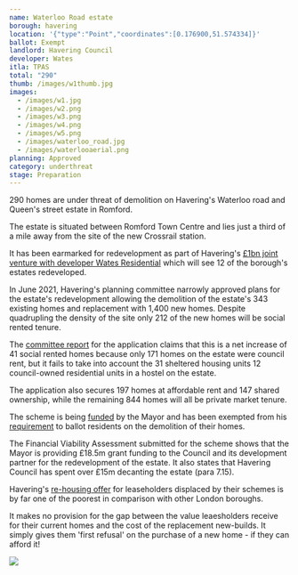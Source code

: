 ```yaml
---
name: Waterloo Road estate
borough: havering
location: '{"type":"Point","coordinates":[0.176900,51.574334]}'
ballot: Exempt
landlord: Havering Council
developer: Wates
itla: TPAS
total: "290"
thumb: /images/w1thumb.jpg
images:
  - /images/w1.jpg
  - /images/w2.png
  - /images/w3.png
  - /images/w4.png
  - /images/w5.png
  - /images/waterloo_road.jpg
  - /images/waterlooaerial.png
planning: Approved
category: underthreat
stage: Preparation
---
```

290 homes are under threat of demolition on Havering's Waterloo road and Queen's street estate in Romford.

The estate is situated between Romford Town Centre and lies just a third of a mile away from the site of the new Crossrail station.

It has been earmarked for redevelopment as part of Havering's [£1bn joint venture with developer Wates Residential](https://www.wates.co.uk/articles/case-study/borough-of-havering-housing-redevelopment/) which will see 12 of the borough's estates redeveloped.

In June 2021, Havering's planning committee narrowly approved plans for the estate's redevelopment allowing the demolition of the estate's 343 existing homes and replacement with 1,400 new homes. Despite quadrupling the density of the site only 212 of the new homes will be social rented tenure.

The [committee report](https://democracy.havering.gov.uk/documents/s52710/SPC%20-%20Final%20-%20Waterloo%20Committee%20Report%20-%20John%20K.pdf) for the application claims that this is a net increase of 41 social rented homes because only 171 homes on the estate were council rent, but it fails to take into account the 31 sheltered housing units 12 council-owned residential units in a hostel on the estate.

The application also secures 197 homes at affordable rent and 147 shared ownership, while the remaining 844 homes will all be private market tenure.

The scheme is being [funded](/approved/funding) by the Mayor and has been exempted from his [requirement](/approved/ballotexemptions) to ballot residents on the demolition of their homes.

The Financial Viability Assessment submitted for the scheme shows that the Mayor is providing £18.5m grant funding to the Council and its development partner for the redevelopment of the estate. It also states that Havering Council has spent over £15m decanting the estate (para 7.15).

Havering's [re-housing offer](https://www.havering.gov.uk/download/downloads/id/1877/information_for_property_owners.pdf) for leaseholders displaced by their schemes is by far one of the poorest in comparison with other London boroughs.

It makes no provision for the gap between the value leaesholders receive for their current homes and the cost of the replacement new-builds. It simply gives them 'first refusal' on the purchase of a new home - if they can afford it!

<img src="/images/firstrefusal.png" class="img-fluid rounded img-thumbnail">
